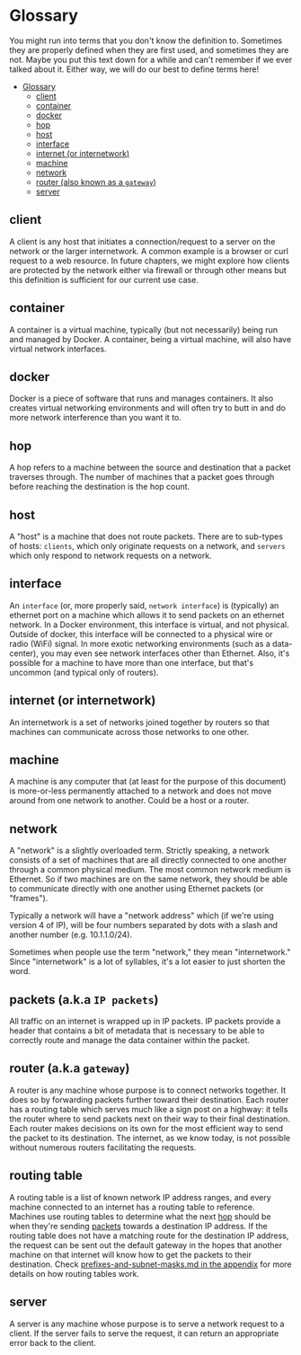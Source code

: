 # Glossary

You might run into terms that you don't know the definition to. Sometimes they are properly defined when they are first used, and sometimes they are not. Maybe you put this text down for a while and can't remember if we ever talked about it. Either way, we will do our best to define terms here!

- [Glossary](#glossary)
  - [client](#client)
  - [container](#container)
  - [docker](#docker)
  - [hop](#hop)
  - [host](#host)
  - [interface](#interface)
  - [internet (or internetwork)](#internet-or-internetwork)
  - [machine](#machine)
  - [network](#network)
  - [router (also known as a `gateway`)](#router-also-known-as-a-gateway)
  - [server](#server)

## client

A client is any host that initiates a connection/request to a server on the network or the larger internetwork. A common example is a browser or curl request to a web resource. In future chapters, we might explore how clients are protected by the network either via firewall or through other means but this definition is sufficient for our current use case.

## container

A container is a virtual machine, typically (but not necessarily) being run and managed by Docker. A container, being a virtual machine, will also have virtual network interfaces.

## docker

Docker is a piece of software that runs and manages containers. It also creates virtual networking environments and will often try to butt in and do more network interference than you want it to.

## hop

A hop refers to a machine between the source and destination that a packet traverses through. The number of machines that a packet goes through before reaching the destination is the hop count.

## host

A "host" is a machine that does not route packets. There are to sub-types of hosts: `clients`, which only originate requests on a network, and `servers` which only respond to network requests on a network.

## interface

An `interface` (or, more properly said, `network interface`) is (typically) an ethernet port on a machine which allows it to send packets on an ethernet network. In a Docker environment, this interface is virtual, and not physical. Outside of docker, this interface will be connected to a physical wire or radio (WiFi) signal. In more exotic networking environments (such as a data-center), you may even see network interfaces other than Ethernet. Also, it's possible for a machine to have more than one interface, but that's uncommon (and typical only of routers).

## internet (or internetwork)

An internetwork is a set of networks joined together by routers so that machines can communicate across those networks to one other.

## machine

A machine is any computer that (at least for the purpose of this document) is more-or-less permanently attached to a network and does not move around from one network to another. Could be a host or a router.

## network

A "network" is a slightly overloaded term. Strictly speaking, a network consists of a set of machines that are all directly connected to one another through a common physical medium. The most common network medium is Ethernet. So if two machines are on the same network, they should be able to communicate directly with one another using Ethernet packets (or "frames").

Typically a network will have a "network address" which (if we're using version 4 of IP), will be four numbers separated by dots with a slash and another number (e.g. 10.1.1.0/24).

Sometimes when people use the term "network," they mean "internetwork." Since "internetwork" is a lot of syllables, it's a lot easier to just shorten the word.

## packets (a.k.a `IP packets`)

All traffic on an internet is wrapped up in IP packets. IP packets provide a header that contains a bit of metadata that is necessary to be able to correctly route and manage the data container within the packet.

## router (a.k.a `gateway`)

A router is any machine whose purpose is to connect networks together. It does so by forwarding packets further toward their destination. Each router has a routing table which serves much like a sign post on a highway: it tells the router where to send packets next on their way to their final destination. Each router makes decisions on its own for the most efficient way to send the packet to its destination. The internet, as we know today, is not possible without numerous routers facilitating the requests.

## routing table

A routing table is a list of known network IP address ranges, and every machine connected to an internet has a routing table to reference. Machines use routing tables to determine what the next [hop](#hop) should be when they're sending [packets](#packets-aka-ip-packets) towards a destination IP address. If the routing table does not have a matching route for the destination IP address, the request can be sent out the default gateway in the hopes that another machine on that internet will know how to get the packets to their destination. Check [prefixes-and-subnet-masks.md in the appendix](./appendix/prefixes-and-subnet-masks.md) for more details on how routing tables work.

## server

A server is any machine whose purpose is to serve a network request to a client. If the server fails to serve the request, it can return an appropriate error back to the client.
